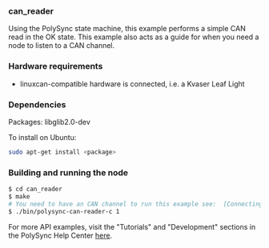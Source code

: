 
### can_reader

Using the PolySync state machine, this example performs a simple CAN read in the OK state.
This example also acts as a guide for when you need a node to listen to a CAN channel.

### Hardware requirements

- linuxcan-compatible hardware is connected, i.e. a Kvaser Leaf Light

### Dependencies

Packages: libglib2.0-dev

To install on Ubuntu: 

```bash
sudo apt-get install <package>
```

### Building and running the node

```bash
$ cd can_reader
$ make
# You need to have an CAN channel to run this example see:  [Connecting To A CAN Sensor](https://help.polysync.io/articles/configuration/runtime-node-configuration/connecting-to-a-can-radar-sensor/)
$ ./bin/polysync-can-reader-c 1
```

For more API examples, visit the "Tutorials" and "Development" sections in the PolySync Help Center [here](https://help.polysync.io/articles/).
